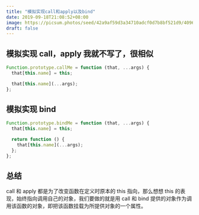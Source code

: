 ```yaml
---
title: "模拟实现call和apply以及bind"
date: 2019-09-18T21:08:52+08:00
image: https://picsum.photos/seed/42a9af59d3a34710adcf0d7b8bf521d9/4096/2160
draft: false
---
```


## 模拟实现 call，apply 我就不写了，很相似

```javascript
Function.prototype.callMe = function (that, ...args) {
  that[this.name] = this;

  that[this.name](...args);
};
```

## 模拟实现 bind

```javascript
Function.prototype.bindMe = function (that, ...args) {
  that[this.name] = this;

  return function () {
    that[this.name](...args);
  };
};
```

## 总结

call 和 apply 都是为了改变函数在定义时原本的 this 指向，那么想想 this 的表现，始终指向调用自己的对象，我们要做的就是用 call 和 bind 提供的对象作为调用该函数的对象，即把该函数挂载为所提供对象的一个属性。
